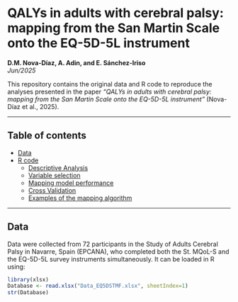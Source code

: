 # QALYs in adults with cerebral palsy: mapping from the San Martin Scale onto the EQ-5D-5L instrument

**D.M. Nova-Díaz, A. Adin, and E. Sánchez-Iriso**  
*Jun/2025*

This repository contains the original data and R code to reproduce the analyses presented in the paper *“QALYs in adults with cerebral palsy: mapping from the San Martin Scale onto the EQ-5D-5L instrument”* (Nova-Díaz et al., 2025).

---

## Table of contents

- [Data](#data)
- [R code](#r-code)
  - [Descriptive Analysis](#descriptive-analysis)
  - [Variable selection](#variable-selection)
  - [Mapping model performance](#mapping-model-performance)
  - [Cross Validation](#cross-validation)
  - [Examples of the mapping algorithm](#examples-of-the-mapping-algorithm)

---

## Data

Data were collected from 72 participants in the Study of Adults Cerebral Palsy in Navarre, Spain (EPCANA), who completed both the St. MQoL-S and the EQ-5D-5L survey instruments simultaneously. It can be loaded in R using:

```r
library(xlsx)
Database <- read.xlsx("Data_EQ5DSTMF.xlsx", sheetIndex=1)
str(Database)

